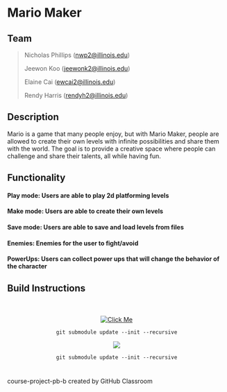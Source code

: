 # Mario Maker


## Team 
> Nicholas Phillips (nwp2@illinois.edu)
>
> Jeewon Koo (jeewonk2@illinois.edu)
> 
> Elaine Cai (ewcai2@illinois.edu)
> 
> Rendy Harris (rendyh2@illinois.edu)

## Description 

Mario is a game that many people enjoy, but with Mario Maker, people are allowed to create their own levels with infinite possibilities and share them with the world. The goal is to provide a creative space where people can challenge and share their talents, all while having fun.

## Functionality 

#### Play mode: Users are able to play 2d platforming levels
#### Make mode: Users are able to create their own levels
#### Save mode: Users are able to save and load levels from files
#### Enemies: Enemies for the user to fight/avoid
#### PowerUps: Users can collect power ups that will change the behavior of the character

## Build Instructions

<div align=center>

</br></br>
[![Click Me](https://img.shields.io/badge/Windows-0078D6?style=for-the-badge&logo=Windows&logoColor=white)](https://www.mysql.com/products/connector/)
```
git submodule update --init --recursive
```
<img src="https://img.shields.io/badge/mac%20OS-000000?style=for-the-badge&logo=MacOS&logoColor=white"></br>

```
git submodule update --init --recursive
```

</div>

#
course-project-pb-b created by GitHub Classroom

